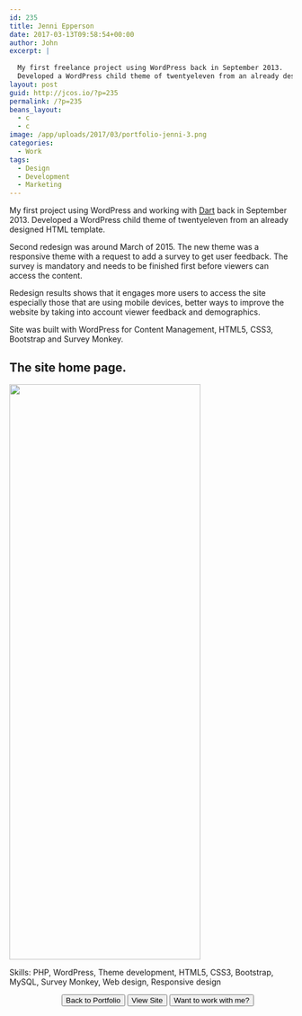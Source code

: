 ```yaml
---
id: 235
title: Jenni Epperson
date: 2017-03-13T09:58:54+00:00
author: John
excerpt: |
  
  My first freelance project using WordPress back in September 2013.
  Developed a WordPress child theme of twentyeleven from an already designed HTML template.
layout: post
guid: http://jcos.io/?p=235
permalink: /?p=235
beans_layout:
  - c
  - c
image: /app/uploads/2017/03/portfolio-jenni-3.png
categories:
  - Work
tags:
  - Design
  - Development
  - Marketing
---
```

My first project using WordPress and working with [Dart](http://www.darttiglao.com/) back in September 2013. Developed a WordPress child theme of twentyeleven from an already designed HTML template.

Second redesign was around March of 2015. The new theme was a responsive theme with a request to add a survey to get user feedback. The survey is mandatory and needs to be finished first before viewers can access the content.

Redesign results shows that it engages more users to access the site especially those that are using mobile devices, better ways to improve the website by taking into account viewer feedback and demographics.

Site was built with WordPress for Content Management, HTML5, CSS3, Bootstrap and Survey Monkey.

## The site home page.

<img class="aligncenter wp-image-246 size-large" src="http://jcos.io/meta/wp-content/uploads/2017/03/port-jenni-home-e1489581073385-340x1024.jpg" alt="" width="340" height="1024" /> 

Skills: PHP, WordPress, Theme development, HTML5, CSS3, Bootstrap, MySQL, Survey Monkey, Web design, Responsive design

<div style="text-align: center;">
  <ul>
    <li style="display: inline;">
      <a href="http://jcos.io/work/"><button class="uk-button uk-button-primary">Back to Portfolio</button></a>
    </li>
    <li style="display: inline;">
      <a href="http://www.jenniepperson.com/" target="_blank" rel="noopener noreferrer"><button class="uk-button uk-button-primary">View Site</button></a>
    </li>
    <li style="display: inline;">
      <a href="http://jcos.io/contact/"><button class="uk-button uk-button-primary">Want to work with me?</button></a>
    </li>
  </ul>
</div>